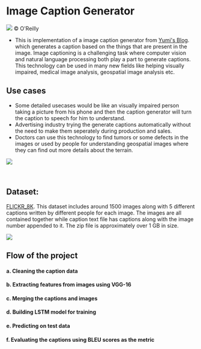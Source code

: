 # Image Caption Generator

![](images/imagecaption.jpg?raw=true)
© O'Reilly
<br>
* This is implementation of a image caption generator from [Yumi's Blog](https://fairyonice.github.io/Develop_an_image_captioning_deep_learning_model_using_Flickr_8K_data.html). which generates a caption based on the things that are present in the image. Image captioning is a challenging task where computer vision and natural language processing both play a part to generate captions. This technology can be used in many new fields like helping visually impaired, medical image analysis, geospatial image analysis etc.

## Use cases
* Some detailed usecases would be like an visually impaired person taking a picture from his phone and then the caption generator will turn the caption to speech for him to understand. 
* Advertising industry trying the generate captions automatically without the need to make them seperately during production and sales.
* Doctors can use this technology to find tumors or some defects in the images or used by people for understanding geospatial images where they can find out more details about the terrain.

![](images/usecase2.png?raw=true)

<br>

## Dataset:
[FLICKR_8K](https://forms.illinois.edu/sec/1713398).
This dataset includes around 1500 images along with 5 different captions written by different people for each image. The images are all contained together while caption text file has captions along with the image number appended to it. The zip file is approximately over 1 GB in size.

![](images/dataset.PNG?raw=true)
<br>

## Flow of the project
#### a. Cleaning the caption data
#### b. Extracting features from images using VGG-16
#### c. Merging the captions and images
#### d. Building LSTM model for training
#### e. Predicting on test data
#### f. Evaluating the captions using BLEU scores as the metric

<br>
